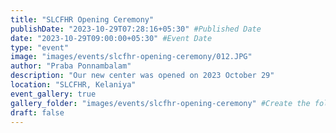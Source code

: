 ```yaml
---
title: "SLCFHR Opening Ceremony"
publishDate: "2023-10-29T07:28:16+05:30" #Published Date
date: "2023-10-29T09:00:00+05:30" #Event Date
type: "event"
image: "images/events/slcfhr-opening-ceremony/012.JPG"
author: "Praba Ponnambalam"
description: "Our new center was opened on 2023 October 29"
location: "SLCFHR, Kelaniya"
event_gallery: true
gallery_folder: "images/events/slcfhr-opening-ceremony" #Create the folder manually & upload images (Allowed extensions: JPG, JPEG & PNG)
draft: false
---
```

